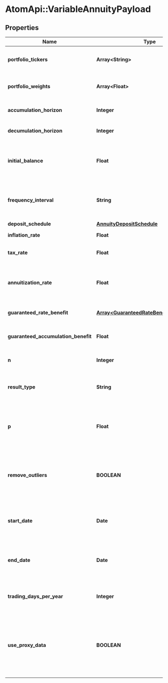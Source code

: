 # AtomApi::VariableAnnuityPayload

## Properties
Name | Type | Description | Notes
------------ | ------------- | ------------- | -------------
**portfolio_tickers** | **Array&lt;String&gt;** | Portfolio tickers, referencing securities defined in the Nucleus API. | 
**portfolio_weights** | **Array&lt;Float&gt;** | Portfolio weights, corresponding to portfolio_tickers. Must sum to 1.0. | 
**accumulation_horizon** | **Integer** | The number of years until the payout phase begins. | 
**decumulation_horizon** | **Integer** | The number of years in the payout or decumulation phase. | 
**initial_balance** | **Float** | The starting balance in the annuity plan, prior to any ongoing contributions. Must be greater than or equal to 0. | 
**frequency_interval** | **String** | Unit of time associated with accumulation_horizon, decumulation_horizon, start, end, and annuity payments. | [optional] 
**deposit_schedule** | [**AnnuityDepositSchedule**](AnnuityDepositSchedule.md) |  | [optional] 
**inflation_rate** | **Float** | The annualized rate of inflation. Defaults to 0. | [optional] 
**tax_rate** | **Float** | The tax rate applied to annuity payouts. Defaults to 0. | [optional] 
**annuitization_rate** | **Float** | The discount rate used to calculate annuity payout amounts during decumulation_horizon. Defaults to 0. | [optional] 
**guaranteed_rate_benefit** | [**Array&lt;GuaranteedRateBenefitSubpayload&gt;**](GuaranteedRateBenefitSubpayload.md) | Boundaries enforced on the plan&#39;s rate of return. | [optional] 
**guaranteed_accumulation_benefit** | **Float** | A guaranteed lower bound for the plan balance at the end of accumulation_horizon. | [optional] 
**n** | **Integer** | The number of Monte Carlo simulations to run. Defaults to 1000. | [optional] 
**result_type** | **String** | The type of Monte Carlo result to output. Must be one of mean, median, or custom. Defaults to median. | [optional] [default to &#39;median&#39;]
**p** | **Float** | A result percentile to output, applicable when result_type is custom. Must be between 0 and 100 inclusive. Defaults to 50. | [optional] 
**remove_outliers** | **BOOLEAN** | If true, remove outlying results. If true, outlier analysis is performed on a median absolute deviation (MAD) basis, at the 2.5 threshold. Defaults to false. | [optional] [default to false]
**start_date** | **Date** | Start date used for ticker price history. Defaults to the earliest common date among portfolio_tickers prices. | [optional] 
**end_date** | **Date** | End date used for ticker price history. Defaults to the latest common date among portfolio_tickers prices. | [optional] 
**trading_days_per_year** | **Integer** | The number of days per year for which a portfolio is subject to market fluctuation. Defaults to 252. | [optional] 
**use_proxy_data** | **BOOLEAN** | If true, incorporate proxy price data as defined at the Security level in the Nucleus API. Proxy data is merged with base security data to form a continuous price history. Defaults to false. | [optional] [default to false]


